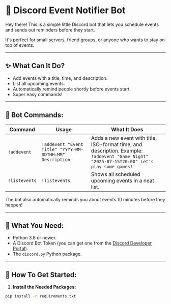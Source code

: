 # 🎉 Discord Event Notifier Bot

Hey there! This is a simple little Discord bot that lets you schedule events and sends out reminders before they start.

It's perfect for small servers, friend groups, or anyone who wants to stay on top of events.

---

## ✨ What Can It Do?
- Add events with a title, time, and description.
- List all upcoming events.
- Automatically remind people shortly before events start.
- Super easy commands!

---

## 📝 Bot Commands:

| Command        | Usage                                    | What It Does                    |
|----------------|------------------------------------------|--------------------------------|
| `!addevent`    | `!addevent "Event Title" "YYYY-MM-DDTHH:MM" Description` | Adds a new event with title, ISO-format time, and description. Example: `!addevent "Game Night" "2025-07-15T20:00" Let's play some games!` |
| `!listevents`  | `!listevents`                            | Shows all scheduled upcoming events in a neat list. |

The bot also automatically reminds you about events 10 minutes before they happen!

---

## 🧰 What You Need:
- Python 3.8 or newer.
- A Discord Bot Token (you can get one from the [Discord Developer Portal](https://discord.com/developers/applications)).
- The `discord.py` Python package.

---

## 🚀 How To Get Started:

1. **Install the Needed Packages:**
```bash
pip install -r requirements.txt
